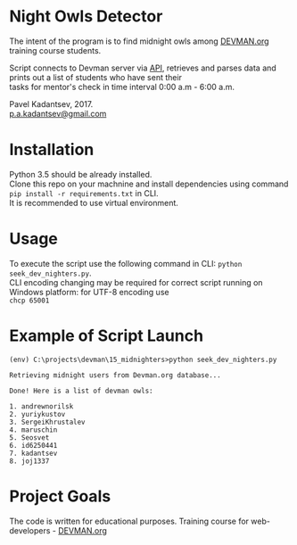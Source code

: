 # Night Owls Detector

The intent of the program is to find midnight owls among [DEVMAN.org](https://devman.org) training course students. <br />

Script connects to Devman server via [API](https://devman.org/api/challenges/solution_attempts/?page=1), retrieves and parses data and prints out a list of students who have sent their <br />
tasks for mentor's check in time interval 0:00 a.m - 6:00 a.m.

Pavel Kadantsev, 2017. <br/>
p.a.kadantsev@gmail.com

# Installation

Python 3.5 should be already installed. <br />
Clone this repo on your machnine and install dependencies using command ```pip install -r requirements.txt``` in CLI. <br />
It is recommended to use virtual environment.

# Usage

To execute the script use the following command in CLI: ```python seek_dev_nighters.py```. <br />
CLI encoding changing may be required for correct script running on Windows platform: for UTF-8 encoding use  <br /> ```chcp 65001```

# Example of Script Launch

```
(env) C:\projects\devman\15_midnighters>python seek_dev_nighters.py

Retrieving midnight users from Devman.org database...

Done! Here is a list of devman owls:

1. andrewnorilsk
2. yuriykustov
3. SergeiKhrustalev
4. maruschin
5. Seosvet
6. id6250441
7. kadantsev
8. joj1337
```

# Project Goals

The code is written for educational purposes. Training course for web-developers - [DEVMAN.org](https://devman.org)
